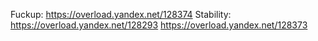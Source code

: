 Fuckup: https://overload.yandex.net/128374
Stability: https://overload.yandex.net/128293 https://overload.yandex.net/128373

